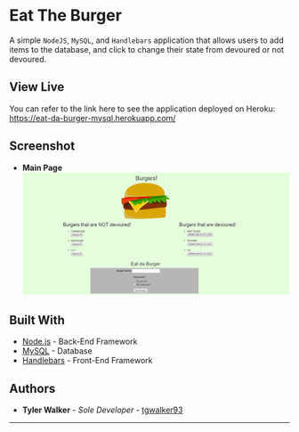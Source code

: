 # Eat The Burger

A simple `NodeJS`, `MySQL`, and `Handlebars` application that allows users to add items to the database, and click to change their state from devoured or not devoured. 

## View Live

You can refer to the link here to see the application deployed on Heroku: https://eat-da-burger-mysql.herokuapp.com/



## Screenshot


* **Main Page**
[![/public/assets/img/burgerPage.PNG](/public/assets/img/burgerPage.PNG)](/public/assets/img/burgerPage.PNG)














## Built With

* [Node.js](https://nodejs.org/en/docs/) - Back-End Framework
* [MySQL](https://dev.mysql.com/doc/) - Database
* [Handlebars](https://github.com/wycats/handlebars.js#differences-between-handlebarsjs-and-mustache) - Front-End Framework


## Authors

* **Tyler Walker** - *Sole Developer* - [tgwalker93](https://github.com/tgwalker93)



---
